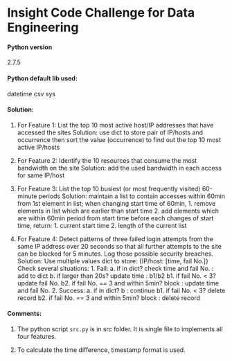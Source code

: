 # Insight Code Challenge for Data Engineering
#### Python version
  2.7.5

#### Python default lib used:
  datetime
  csv
  sys

#### Solution:

1. For Feature 1: List the top 10 most active host/IP addresses that have accessed the sites
   Solution:
   	use dict to store pair of IP/hosts and occurrence
        then sort the value (occurrence) to find out the top 10 most active IP/hosts

2. For Feature 2: Identify the 10 resources that consume the most bandwidth on the site
   Solution:
	add the used bandwidth in each access for same IP/host

3. For Feature 3: List the top 10 busiest (or most frequently visited) 60-minute periods
   Solution:
	maintain a list to contain accesses within 60min from 1st element in list;
        when changing start time of 60min,
             1. remove elements in list which are earlier than start time
             2.  add elements which are within 60min period from start time
        before each changes of start time, return:
             1. current start time
             2. length of the current list

4. For Feature 4: Detect patterns of three failed login attempts from the same IP address over 20 seconds so that all further attempts to the site can be blocked for 5 minutes. Log those possible security breaches.
   Solution:
	Use multiple values dict to store: {IP/host: [time, fail No.]}
        Check several situations:
            1. Fail:
                a. if in dict? check time and fail No. : add to dict
                b. if larger than 20s? update time : b1/b2
                        b1. if fail No. < 3? update fail No.
                        b2. if fail No. == 3 and within 5min? block : update time and fail No.
            2. Success:
                a. if in dict? b : continue
                b1. if fail No. < 3? delete record
                b2. if fail No. == 3 and within 5min? block : delete record


#### Comments:

1. The python script `src.py` is in src folder. It is single file to implements all four features. 

2. To calculate the time difference, timestamp format is used.

